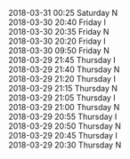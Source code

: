 2018-03-31 00:25 Saturday  N  
2018-03-30 20:40 Friday  I  
2018-03-30 20:35 Friday  N  
2018-03-30 20:20 Friday  I  
2018-03-30 09:50 Friday  N  
2018-03-29 21:45 Thursday  I  
2018-03-29 21:40 Thursday  N  
2018-03-29 21:20 Thursday  I  
2018-03-29 21:15 Thursday  N  
2018-03-29 21:05 Thursday  I  
2018-03-29 21:00 Thursday  N  
2018-03-29 20:55 Thursday  I  
2018-03-29 20:50 Thursday  N  
2018-03-29 20:45 Thursday  I  
2018-03-29 20:30 Thursday  N  
